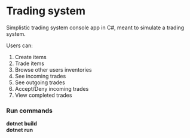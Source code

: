 # Trading system

Simplistic trading system console app in C#, meant to simulate a trading system.

Users can:

1. Create items
2. Trade items
3. Browse other users inventories
4. See incoming trades
5. See outgoing trades
6. Accept/Deny incoming trades
7. View completed trades

### Run commands

**dotnet build** <br>
**dotnet run**
